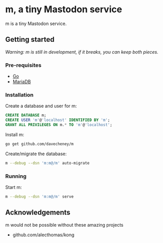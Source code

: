 # m, a tiny Mastodon service

m is a tiny Mastodon service.

## Getting started

_Warning: m is still in development, if it breaks, you can keep both pieces._

### Pre-requisites

- [Go](https://golang.org/doc/install)
- [MariaDB](https://mariadb.org/download/)

### Installation

Create a database and user for m:

```sql
CREATE DATABASE m;
CREATE USER 'm'@'localhost' IDENTIFIED BY 'm';
GRANT ALL PRIVILEGES ON m.* TO 'm'@'localhost';
```
Install m:

```bash
go get github.com/davecheney/m
```
Create/migrate the database:

```bash
m --debug --dsn 'm:m@/m' auto-migrate
```

### Running

Start m:

```bash
m --debug --dsn 'm:m@/m' serve
```    


## Acknowledgements 

m would not be possible without these amazing projects

- github.com/alecthomas/kong